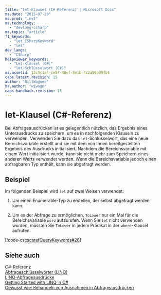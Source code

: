 ```yaml
---
title: "let-Klausel (C#-Referenz) | Microsoft Docs"
ms.date: "2015-07-20"
ms.prod: ".net"
ms.technology: 
  - "devlang-csharp"
ms.topic: "article"
f1_keywords: 
  - "let_CSharpKeyword"
  - "let"
dev_langs: 
  - "CSharp"
helpviewer_keywords: 
  - "Let-Klausel [C#]"
  - "let-Schlüsselwort [C#]"
ms.assetid: 13c9c1a4-ce57-48ef-8e1b-4c2a59b99fb4
caps.latest.revision: 15
author: "BillWagner"
ms.author: "wiwagn"
caps.handback.revision: 15
---
```

# let-Klausel (C#-Referenz)
Bei Abfrageausdrücken ist es gelegentlich nützlich, das Ergebnis eines Unterausdrucks zu speichern, um es in nachfolgenden Klauseln zu verwenden.  Verwenden Sie dazu das `let`\-Schlüsselwort, das eine neue Bereichsvariable erstellt und sie mit dem von Ihnen bereitgestellten Ergebnis des Ausdrucks initialisiert.  Nachdem die Bereichsvariable mit einem Wert initialisiert wurde, kann sie nicht mehr zum Speichern eines anderen Werts verwendet werden.  Wenn die Bereichsvariable jedoch einen abfragbaren Typ enthält, kann sie abgefragt werden.  
  
## Beispiel  
 Im folgenden Beispiel wird `let` auf zwei Weisen verwendet:  
  
1.  Um einen Enumerable\-Typ zu erstellen, der selbst abgefragt werden kann.  
  
2.  Um es der Abfrage zu ermöglichen, `ToLower` nur ein Mal für die Bereichsvariable `word` aufzurufen.  Wenn Sie `let` nicht verwenden würden, müssten Sie `ToLower` in jedem Prädikat in der `where`\-Klausel aufrufen.  
  
 [!code-cs[cscsrefQueryKeywords#28](../../../csharp/language-reference/keywords/codesnippet/CSharp/let-clause_1.cs)]  
  
## Siehe auch  
 [C\#\-Referenz](../../../csharp/language-reference/index.md)   
 [Abfrageschlüsselwörter \(LINQ\)](../../../csharp/language-reference/keywords/query-keywords.md)   
 [LINQ\-Abfrageausdrücke](../../../csharp/programming-guide/linq-query-expressions/index.md)   
 [Getting Started with LINQ in C\#](../../../csharp/programming-guide/concepts/linq/getting-started-with-linq.md)   
 [Gewusst wie: Behandeln von Ausnahmen in Abfrageausdrücken](../../../csharp/programming-guide/linq-query-expressions/how-to-handle-exceptions-in-query-expressions.md)